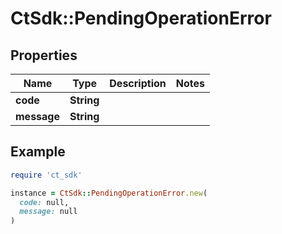 # CtSdk::PendingOperationError

## Properties

| Name | Type | Description | Notes |
| ---- | ---- | ----------- | ----- |
| **code** | **String** |  |  |
| **message** | **String** |  |  |

## Example

```ruby
require 'ct_sdk'

instance = CtSdk::PendingOperationError.new(
  code: null,
  message: null
)
```

